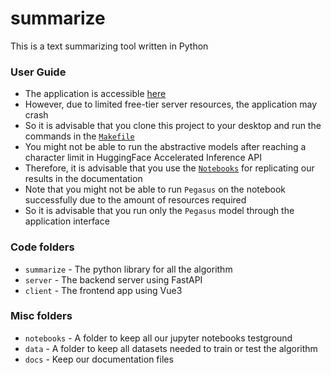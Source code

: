 # summarize

This is a text summarizing tool written in Python

### User Guide
- The application is accessible [here](https://summarize.marcustut.tech/)
- However, due to limited free-tier server resources, the application may crash
- So it is advisable that you clone this project to your desktop and run the commands in the [`Makefile`](https://github.com/marcustut/summarize/blob/main/Makefile)
- You might not be able to run the abstractive models after reaching a character limit in HuggingFace Accelerated Inference API
- Therefore, it is advisable that you use the [`Notebooks`](https://github.com/marcustut/summarize/tree/main/notebooks) for replicating our results in the documentation
- Note that you might not be able to run `Pegasus` on the notebook successfully due to the amount of resources required
- So it is advisable that you run only the `Pegasus` model through the application interface

### Code folders

- `summarize` - The python library for all the algorithm
- `server` - The backend server using FastAPI
- `client` - The frontend app using Vue3

### Misc folders

- `notebooks` - A folder to keep all our jupyter notebooks testground
- `data` - A folder to keep all datasets needed to train or test the algorithm
- `docs` - Keep our documentation files
